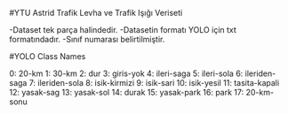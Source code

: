 #YTU Astrid Trafik Levha ve Trafik Işığı Veriseti

-Dataset tek parça halindedir.
-Datasetin formatı YOLO için txt formatındadır.
-Sınıf numarası belirtilmiştir.



#YOLO Class Names

0: 20-km
1: 30-km
2: dur
3: giris-yok
4: ileri-saga
5: ileri-sola
6: ileriden-saga
7: ileriden-sola
8: isik-kirmizi
9: isik-sari
10: isik-yesil
11: tasita-kapali
12: yasak-sag
13: yasak-sol
14: durak
15: yasak-park
16: park
17: 20-km-sonu
